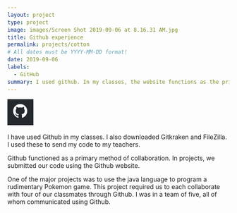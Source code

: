 ```yaml
---
layout: project
type: project
image: images/Screen Shot 2019-09-06 at 8.16.31 AM.jpg
title: Github experience
permalink: projects/cotton
# All dates must be YYYY-MM-DD format!
date: 2019-09-06
labels:
  - GitHub
summary: I used github. In my classes, the website functions as the primary method of collaboration..
---
```


<img class="ui tiny left circular floated image" src="../images/Screen Shot 2019-09-06 at 8.16.31 AM.jpg">

I have used Github in my classes. I also downloaded Gitkraken and FileZilla. I used these to send my code to my teachers.

Github functioned as a primary method of collaboration. In projects, we submitted our code using the Github website.

One of the major projects was to use the java language to program a rudimentary Pokemon game. This project required us to each collaborate with four of our classmates through Github. I was in a team of five, all of whom communicated using Github.


